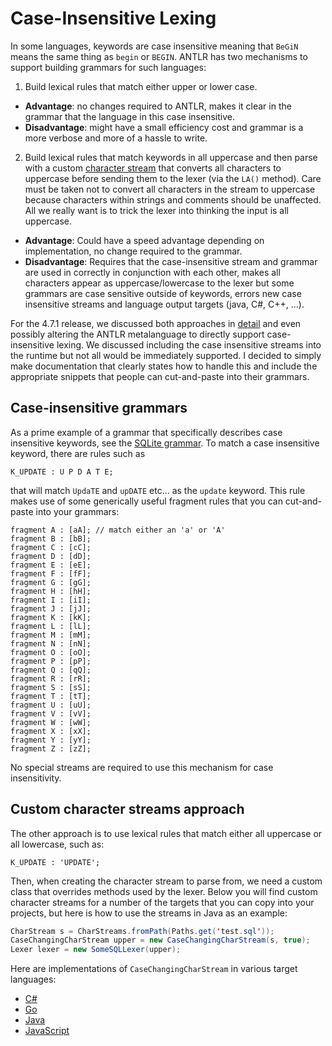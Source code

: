 # Case-Insensitive Lexing

In some languages, keywords are case insensitive meaning that `BeGiN` means the same thing as `begin` or `BEGIN`. ANTLR has two mechanisms to support building grammars for such languages:

1. Build lexical rules that match either upper or lower case.
  * **Advantage**: no changes required to ANTLR, makes it clear in the grammar that the language in this case insensitive.
  * **Disadvantage**: might have a small efficiency cost and grammar is a more verbose and more of a hassle to write.

2. Build lexical rules that match keywords in all uppercase and then parse with a custom [character stream](https://github.com/antlr/antlr4/blob/master/runtime/Java/src/org/antlr/v4/runtime/CharStream.java) that converts all characters to uppercase before sending them to the lexer (via the `LA()` method). Care must be taken not to convert all characters in the stream to uppercase because characters within strings and comments should be unaffected. All we really want is to trick the lexer into thinking the input is all uppercase.
  * **Advantage**: Could have a speed advantage depending on implementation, no change required to the grammar.
  * **Disadvantage**: Requires that the case-insensitive stream and grammar are used in correctly in conjunction with each other, makes all characters appear as uppercase/lowercase to the lexer but some grammars are case sensitive outside of keywords, errors new case insensitive streams and language output targets (java, C#, C++, ...).

For the 4.7.1 release, we discussed both approaches in [detail](https://github.com/antlr/antlr4/pull/2046) and even possibly altering the ANTLR metalanguage to directly support case-insensitive lexing. We discussed including the case insensitive streams into the runtime but not all would be immediately supported. I decided to simply make documentation that clearly states how to handle this and include the appropriate snippets that people can cut-and-paste into their grammars.

## Case-insensitive grammars

As a prime example of a grammar that specifically describes case insensitive keywords, see the
[SQLite grammar](https://github.com/antlr/grammars-v4/blob/master/sqlite/SQLite.g4).  To match a case insensitive keyword, there are rules such as

```
K_UPDATE : U P D A T E;
```

that will match `UpdaTE` and `upDATE` etc... as the `update` keyword. This rule makes use of some generically useful fragment rules that you can cut-and-paste into your grammars:

```
fragment A : [aA]; // match either an 'a' or 'A'
fragment B : [bB];
fragment C : [cC];
fragment D : [dD];
fragment E : [eE];
fragment F : [fF];
fragment G : [gG];
fragment H : [hH];
fragment I : [iI];
fragment J : [jJ];
fragment K : [kK];
fragment L : [lL];
fragment M : [mM];
fragment N : [nN];
fragment O : [oO];
fragment P : [pP];
fragment Q : [qQ];
fragment R : [rR];
fragment S : [sS];
fragment T : [tT];
fragment U : [uU];
fragment V : [vV];
fragment W : [wW];
fragment X : [xX];
fragment Y : [yY];
fragment Z : [zZ];
```

No special streams are required to use this mechanism for case insensitivity.

## Custom character streams approach

The other approach is to use lexical rules that match either all uppercase or all lowercase, such as:

```
K_UPDATE : 'UPDATE';
```

Then, when creating the character stream to parse from, we need a custom class that overrides methods used by the lexer. Below you will find custom character streams for a number of the targets that you can copy into your projects, but here is how to use the streams in Java as an example:

```java
CharStream s = CharStreams.fromPath(Paths.get('test.sql'));
CaseChangingCharStream upper = new CaseChangingCharStream(s, true);
Lexer lexer = new SomeSQLLexer(upper);
```

Here are implementations of `CaseChangingCharStream` in various target languages:

* [C#](https://github.com/antlr/antlr4/blob/master/doc/resources/CaseChangingCharStream.cs)
* [Go](https://github.com/antlr/antlr4/blob/master/doc/resources/case_changing_stream.go)
* [Java](https://github.com/antlr/antlr4/blob/master/doc/resources/CaseChangingCharStream.java)
* [JavaScript](https://github.com/antlr/antlr4/blob/master/doc/resources/CaseInsensitiveInputStream.js)
